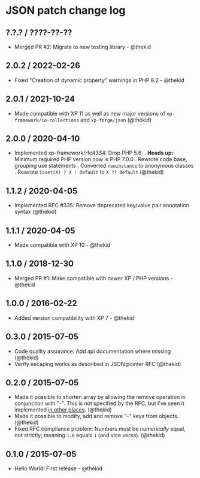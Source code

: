 JSON patch change log
=====================

## ?.?.? / ????-??-??

* Merged PR #2: Migrate to new testing library - @thekid

## 2.0.2 / 2022-02-26

* Fixed "Creation of dynamic property" warnings in PHP 8.2 - @thekid

## 2.0.1 / 2021-10-24

* Made compatible with XP 11 as well as new major versions of
  `xp-framework/io-collections` and `xp-forge/json`
  (@thekid)

## 2.0.0 / 2020-04-10

* Implemented xp-framework/rfc#334: Drop PHP 5.6:
  . **Heads up:** Minimum required PHP version now is PHP 7.0.0
  . Rewrote code base, grouping use statements
  . Converted `newinstance` to anonymous classes
  . Rewrote `isset(X) ? X : default` to `X ?? default`
  (@thekid)

## 1.1.2 / 2020-04-05

* Implemented RFC #335: Remove deprecated key/value pair annotation syntax
  (@thekid)

## 1.1.1 / 2020-04-05

* Made compatible with XP 10 - @thekid

## 1.1.0 / 2018-12-30

* Merged PR #1: Make compatible with newer XP / PHP versions - @thekid

## 1.0.0 / 2016-02-22

* Added version compatibility with XP 7 - @thekid

## 0.3.0 / 2015-07-05

* Code quality assurance: Add api documentation where missing
  (@thekid)
* Verify escaping works as described in JSON pointer RFC
  (@thekid)

## 0.2.0 / 2015-07-05

* Made it possible to shorten array by allowing the remove operation in
  conjunction with "-". This is not specified by the RFC, but I've seen
  it implemented [in other places](https://github.com/raphaelstolt/php-jsonpatch/blob/master/tests/integration/Rs/Json/PatchRemoveTest.php).
  (@thekid)
* Made it possible to modify, add and remove "-" keys from objects.
  (@thekid)
* Fixed RFC compliance problem: Numbers must be *numerically* equal, not
  strictly; meaning `1.0` equals `1` (and vice versa).
  (@thekid)

## 0.1.0 / 2015-07-05

* Hello World! First release - @thekid